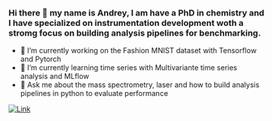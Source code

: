 ### Hi there 👋 my name is Andrey, I am have a PhD in chemistry and I have specialized on instrumentation development woth a stromg focus on building analysis pipelines for benchmarking.
- 🔭 I’m currently working on the Fashion MNIST dataset with Tensorflow and Pytorch
- 🌱 I’m currently learning time series with Multivariante time series analysis and MLflow  
- 💬 Ask me about the mass spectrometry, laser and how to build analysis pipelines in python to evaluate performance 

[![Link](https://img.shields.io/badge/LinkedIn-0077B5?style=for-the-badge&logo=linkedin&logoColor=white)](https://www.linkedin.com/in/andrey-krutilin)


<!--
**andrey101010/andrey101010** is a ✨ _special_ ✨ repository because its `README.md` (this file) appears on your GitHub profile.

Here are some ideas to get you started:
- 📫 How to reach me: [](https://img.shields.io/badge/LinkedIn-0077B5?style=for-the-badge&logo=linkedin&logoColor=white)

-->
